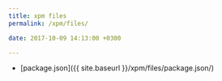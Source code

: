 ```yaml
---
title: xpm files
permalink: /xpm/files/

date: 2017-10-09 14:13:00 +0300

---
```


- [package.json]({{ site.baseurl }}/xpm/files/package.json/)
